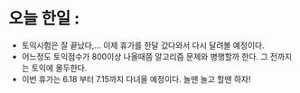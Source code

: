 #  오늘 한일 :
  - 토익시험은 잘 끝났다,... 이제 휴가를 한달 갔다와서 다시 달려볼 예정이다.
  - 어느정도 토익점수가 800이상 나올때쯤 알고리즘 문제와 병행할까 한다. 그 전까지는 토익에 몰두한다.
  - 이번 휴가는 6.18 부터 7.15까지 다녀올 예정이다. 놀땐 놀고 할땐 하자!
